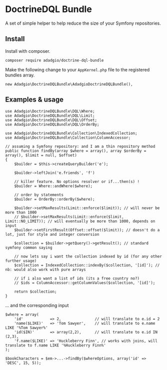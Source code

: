 DoctrineDQL Bundle
====

A set of simple helper to help reduce the size of your Symfony repositories.

## Install

Install with composer.

`composer require adadgio/doctrine-dql-bundle`

Make the following change to your `AppKernel.php` file to the registered bundles array.

```
new Adadgio\DoctrineDQLBundle\AdadgioDoctrineDQLBundle(),
```

## Examples & usage

```
use Adadgio\DoctrineDQLBundle\DQL\Where;
use Adadgio\DoctrineDQLBundle\DQL\Limit;
use Adadgio\DoctrineDQLBundle\DQL\Offset;
use Adadgio\DoctrineDQLBundle\DQL\OrderBy;

use Adadgio\DoctrineDQLBundle\Collection\IndexedCollection;
use Adadgio\DoctrineDQLBundle\Collection\ColumnAccessor;

// assuming a Symfony repository: and I am a thin repository method
public function findBy(array $where = array(), array $orderBy = array(), $limit = null, $offset)
{
    $builder = $this->createQueryBuilder('e');

    $builder->leftJoin('e.friends', 'f')

    // killer feature. No options resolver or if...then(s) !
    $builder = Where::andWhere($where);

    // order by statements
    $builder = OrderBy::orderBy($where);

    $builder->setMaxResults(Limit::enforce($limit)); // will never be more than 1000
    // $builder->setMaxResults(Limit::enforce($limit, Limit::NO_LIMIT)); // will eventually be more than 1000, depends on input
    $builder->setFirstResult(Offset::offset($limit)); // doesn't do a lot, just for style and integer conversion

    $collection = $builder->getQuery()->getResult(); // standard symfony common saying

    // now lets say i want the collection indexed by id (for any other further usage)
    $collection = IndexedCollection::indexBy($collection, '[id]'); // nb: would also work with pure arrays

    // if i also want a list of ids (its a free country no?)
    // $ids = ColumnAccessor::getColumnValues($collection, '[id]');

    return $collection;
}
```

... and the corresponding input

```
$where = array(
    'id'            => 2,               // will translate to e.id = 2
    'name($LIKE)'   => 'Tom Sawyer',    // will translate to e.name LIKE '%Tom Sawyer%'
    'id($IN)'       => array(2,2),      // will translate to e.id IN (2,3),
    'f.name($LIKE)' => 'Huckleberry Finn', // works with joins, will translate to f.name LIKE '%Huckleberry Finn%'
);

$bookCharacters = $em->...->findBy($whereOptions, array('id' => 'DESC', 15, 5));

```
